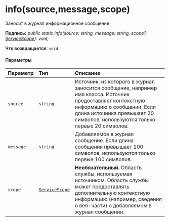 # <a name="infosourcemessagescope"></a>info(source,message,scope)




Заносит в журнал информационное сообщение

**Подпись:** _public static info(source: string, message: string, scope?: [ServiceScope](../sp-core-library/servicescope.md)): void;_

**Что возвращается**: `void`





#### <a name="parameters"></a>Параметры


| Параметр    | Тип    | Описание |
|:-------------|:---------------|:------------|
| `source`    | `string` | Источник, из которого в журнал заносится сообщение, например имя класса. Источник предоставляет контекстную информацию о сообщении. Если длина источника превышает 20 символов, используются только первые 20 символов. |
| `message`    | `string` | Добавляемое в журнал сообщение. Если длина сообщения превышает 100 символов, используются только первые 100 символов. |
| `scope`    | [`ServiceScope`](../sp-core-library/servicescope.md) | __Необязательный.__ Область службы, используемая источником. Область службы может предоставлять дополнительную контекстную информацию (например, сведения о веб-части) о добавляемом в журнал сообщении. |


